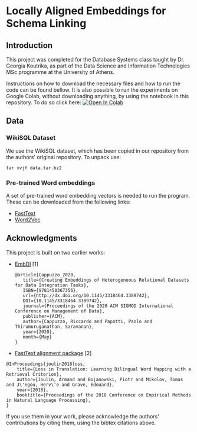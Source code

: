 # Locally Aligned Embeddings for Schema Linking

## Introduction
This project was completed for the Database Systems class taught by Dr. Georgia
Koutrika, as part of the Data Science and Information Technologies MSc programme
at the University of Athens.

Instructions on how to download the necessary files and how to run the code can
be found bellow.
It is also possible to run the experiments on Google Colab, without downloading
anything, by using the notebook in this repository.
To do so click here:
[![Open In Colab](https://colab.research.google.com/assets/colab-badge.svg)](https://colab.research.google.com/github/geokats/schema-linking-embeddings/blob/main/sl_emb_experiments.ipynb)

## Data

### WikiSQL Dataset
We use the WikiSQL dataset, which has been copied in our repository from the
authors' original repository. To unpack use:

```
tar xvjf data.tar.bz2
```

### Pre-trained Word embeddings
A set of pre-trained word embedding vectors is needed to run the program.
These can be downloaded from the following links:

- [FastText](https://fasttext.cc/docs/en/english-vectors.html)
- [Word2Vec](https://wikipedia2vec.github.io/wikipedia2vec/pretrained/)


## Acknowledgments
This project is built on two earlier works:

- [EmbDI](https://gitlab.eurecom.fr/cappuzzo/embdi) [1]

  ```
  @article{Cappuzzo_2020,
     title={Creating Embeddings of Heterogeneous Relational Datasets for Data Integration Tasks},
     ISBN={9781450367356},
     url={http://dx.doi.org/10.1145/3318464.3389742},
     DOI={10.1145/3318464.3389742},
     journal={Proceedings of the 2020 ACM SIGMOD International Conference on Management of Data},
     publisher={ACM},
     author={Cappuzzo, Riccardo and Papotti, Paolo and Thirumuruganathan, Saravanan},
     year={2020},
     month={May}
  }
  ```

-  [FastText alignment package](https://github.com/facebookresearch/fastText/tree/master/alignment) [2]

  ```
  @InProceedings{joulin2018loss,
      title={Loss in Translation: Learning Bilingual Word Mapping with a Retrieval Criterion},
      author={Joulin, Armand and Bojanowski, Piotr and Mikolov, Tomas and J\'egou, Herv\'e and Grave, Edouard},
      year={2018},
      booktitle={Proceedings of the 2018 Conference on Empirical Methods in Natural Language Processing},
  }
  ```

If you use them in your work, please acknowledge the authors' contributions
by citing them, using the bibtex citations above.

